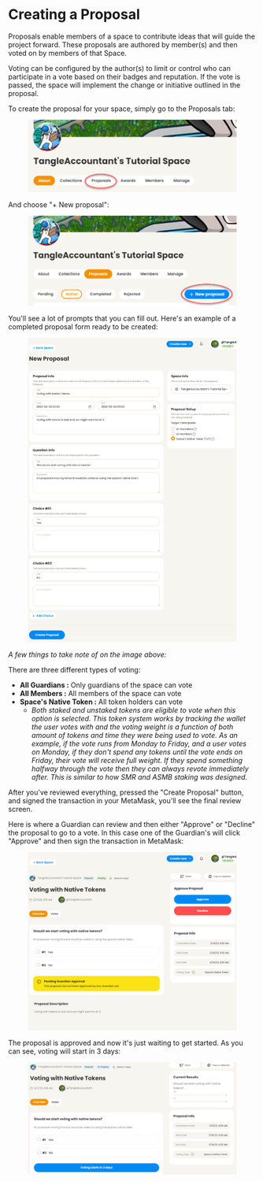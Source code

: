 # Creating a Proposal

Proposals enable members of a space to contribute ideas that will guide the project forward. These proposals are authored by member(s) and then voted on by members of that Space.

Voting can be configured by the author(s) to limit or control who can participate in a vote based on their badges and reputation. If the vote is passed, the space will implement the change or initiative outlined in the proposal.



To create the proposal for your space, simply go to the Proposals tab:

<figure><img src="../.gitbook/assets/image (7) (3).png" alt=""><figcaption></figcaption></figure>

And choose "+ New proposal":

<figure><img src="../.gitbook/assets/image (8) (4).png" alt=""><figcaption></figcaption></figure>

You'll see a lot of prompts that you can fill out. Here's an example of a completed proposal form ready to be created:

<figure><img src="../.gitbook/assets/image (4) (2).png" alt=""><figcaption></figcaption></figure>

_A few things to take note of on the image above:_

There are three different types of voting:

* **All Guardians :** Only guardians of the space can vote
* **All Members :** All members of the space can vote
* **Space's Native Token :** All token holders can vote
  * _Both staked and unstaked tokens are eligible to vote when this option is selected. This token system works by tracking the wallet the user votes with and the voting weight is a function of both amount of tokens and time they were being used to vote. As an example, if the vote runs from Monday to Friday, and a user votes on Monday, if they don't spend any tokens until the vote ends on Friday, their vote will receive full weight. If they spend something halfway through the vote then they can always revote immediately after. This is similar to how SMR and ASMB staking was designed._

After you've reviewed everything, pressed the "Create Proposal" button, and signed the transaction in your MetaMask, you'll see the final review screen.

Here is where a Guardian can review and then either "Approve" or "Decline" the proposal to go to a vote. In this case one of the Guardian's will click "Approve" and then sign the transaction in MetaMask:

<figure><img src="../.gitbook/assets/image (1) (1) (6).png" alt=""><figcaption></figcaption></figure>

The proposal is approved and now it's just waiting to get started. As you can see, voting will start in 3 days:

<figure><img src="../.gitbook/assets/image (41).png" alt=""><figcaption></figcaption></figure>
